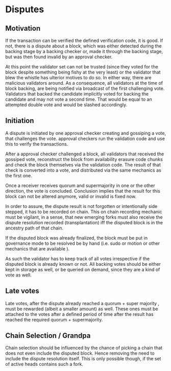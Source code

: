 # Disputes

## Motivation

If the transaction can be verified the defined verification code, it is good. If not, there is a dispute
about a block, which was either detected during the backing stage by a backing checker
or, made it through the backing stage, but was then found invalid by an approval checker.

At this point the validator set can not be trusted (since they voted for the block despite something being
fishy at the very least) or the validator that blew the whistle has ulterior motives to do so.
In either way, there are malicious validators around.
As a consequence, all validators at the time of block backing, are being notified via broadcast of
the first challenging vote.
Validators that backed the candidate implicitly voted for backing the candidate and may not vote a second time.
That would be equal to an attempted double vote and would be slashed accordingly.

## Initiation

A dispute is initiated by one approval checker creating and gossiping a vote, that challenges the vote.
approval checkers run the validation code and use this to verify the transactions.

After a approval checker challenged a block, all validators that received the gossiped vote, reconstruct the block
from availability erasure code chunks and check the block themselves via the validation code.
The result of that check is converted into a vote, and distributed via the same mechanics as the first one.

Once a receiver receives quorum and supermajority in one or the other direction, the
vote is concluded.
Conclusion implies that the result for this block can not be altered anymore, valid or invalid is fixed now.

In order to assure, the dispute result is not forgotten or intentionally side stepped, it has to be recorded on chain.
This on chain recording mechanic must be vigilant, in a sense, that new emerging forks
must also receive the dispute resolution recorded (transplantation) iff the disputed block is in the
ancestry path of that chain.

If the disputed block was already finalized, the block must be put in governance mode to be resolved be by hand
(i.e. sudo or motion or other mechanics that are available ).

As such the validator has to keep track of all votes irrespective if the disputed block is already known or not.
All backing votes should be either kept in storage as well, or be queried on demand, since they are a kind of vote
as well.

## Late votes

Late votes, after the dispute already reached a quorum + super majority , must be rewarded (albeit a smaller amount) as well.
These ones must be attached to the votes after a defined period of time after the result has reached
the required quorum + supermajority.

## Chain Selection / Grandpa

Chain selection should be influenced by the chance of picking a chain that does not even include the disputed block.
Hence removing the need to include the dispute resolution itself.
This is only possible though, if the set of active heads contains such a fork.

